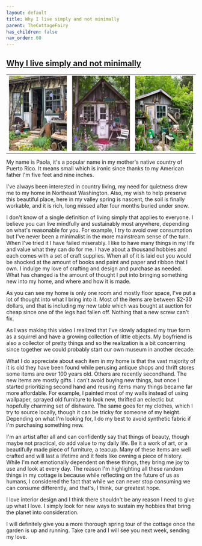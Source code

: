 ```yaml
---
layout: default
title: Why I live simply and not minimally
parent: TheCottageFairy
has_children: false
nav_order: 60
---
```


## [Why I live simply and not minimally](https://www.youtube.com/watch?v=s-MEy4Oy7Pg)

<div>
<table align="center">
	<tr>
		<td align="center">
			<img src="../../assets/cottage_fairy_ai_generated_photos/Why_I_live_simply_and_not_minimally-[s-MEy4Oy7Pg]/generated_00.png" height="200" width="200"/>
		</td>
		<td align="center">
			<img src="../../assets/cottage_fairy_ai_generated_photos/Why_I_live_simply_and_not_minimally-[s-MEy4Oy7Pg]/generated_01.png" height="200" width="200"/>
		</td>
		<td align="center">
			<img src="../../assets/cottage_fairy_ai_generated_photos/Why_I_live_simply_and_not_minimally-[s-MEy4Oy7Pg]/generated_02.png" height="200" width="200"/>
		</td>
	</tr>
</table>
</div>

My name is Paola, it's a popular name in my mother's native country of Puerto Rico. It means small which is ironic since thanks to my American father I'm five feet and nine inches.

I've always been interested in country living, my need for quietness drew me to my home in Northeast Washington. Also, my wish to help preserve this beautiful place, here in my valley spring is nascent, the soil is finally workable, and it is rich, long missed after four months buried under snow.

I don't know of a single definition of living simply that applies to everyone. I believe you can live mindfully and sustainably most anywhere, depending on what's reasonable for you. For example, I try to avoid over consumption but I've never been a minimalist in the more mainstream sense of the turn. When I've tried it I have failed miserably. I like to have many things in my life and value what they can do for me. I have about a thousand hobbies and each comes with a set of craft supplies. When all of it is laid out you would be shocked at the amount of books and paint and paper and ribbon that I own. I indulge my love of crafting and design and purchase as needed. What has changed is the amount of thought I put into bringing something new into my home, and where and how it is made.

As you can see my home is only one room and mostly floor space, I've put a lot of thought into what I bring into it. Most of the items are between $2-30 dollars, and that is including my new table which was bought at auction for cheap since one of the legs had fallen off. Nothing that a new screw can't fix.

As I was making this video I realized that I've slowly adopted my true form as a squirrel and have a growing collection of little objects. My boyfriend is also a collector of pretty things and so the realization is a bit concerning since together we could probably start our own museum in another decade.

What I do appreciate about each item in my home is that the vast majority of it is old they have been found while perusing antique shops and thrift stores some items are over 100 years old. Others are recently secondhand. The new items are mostly gifts. I can't avoid buying new things, but once I started prioritizing second hand and reusing items many things became far more affordable. For example, I painted most of my walls instead of using wallpaper, sprayed old furniture to look new, thrifted an eclectic but hopefully charming set of dishware. The same goes for my clothes, which I try to source locally, though it can be tricky for someone of my height. Depending on what I'm looking for, I do my best to avoid synthetic fabric if I'm purchasing something new.

I'm an artist after all and can confidently say that things of beauty, though maybe not practical, do add value to my daily life. Be it a work of art, or a beautifully made piece of furniture, a teacup. Many of these items are well crafted and will last a lifetime and it feels like owning a piece of history. While I'm not emotionally dependent on these things, they bring me joy to use and look at every day. The reason I'm highlighting all these random things in my cottage is because while reflecting on the future of us as humans, I considered the fact that while we can never stop consuming we can consume differently, and that's, I think, our greatest hope.

I love interior design and I think there shouldn't be any reason I need to give up what I love. I simply look for new ways to sustain my hobbies that bring the planet into consideration.

I will definitely give you a more thorough spring tour of the cottage once the garden is up and running. Take care and I will see you next week, sending my love.